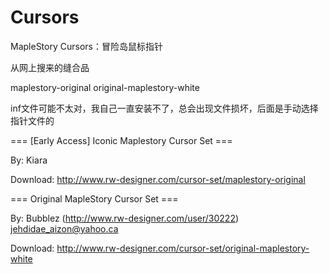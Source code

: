 # Cursors

MapleStory Cursors：冒险岛鼠标指针

从网上搜来的缝合品

maplestory-original
original-maplestory-white

inf文件可能不太对，我自己一直安装不了，总会出现文件损坏，后面是手动选择指针文件的

=== [Early Access] Iconic Maplestory Cursor Set ===

By: Kiara

Download: http://www.rw-designer.com/cursor-set/maplestory-original

=== Original MapleStory Cursor Set ===

By: Bubblez (http://www.rw-designer.com/user/30222) jehdidae_aizon@yahoo.ca

Download: http://www.rw-designer.com/cursor-set/original-maplestory-white
